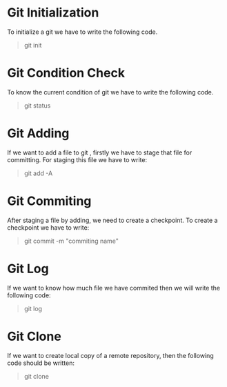 # Git Initialization 
To initialize a git we have to write the following code.
> git init 

# Git Condition Check
To know the current condition of git we have to write the following code.
> git status

# Git Adding 
If we want to add a file to git , firstly we have to stage that file for committing. For staging this file we have to write:
> git add -A

# Git Commiting
After staging a file by adding, we need to create a checkpoint. To create a checkpoint we have to write:
> git commit -m "commiting name"

# Git Log 
If we want to know how much file we have commited then we will write the following code:
> git log

# Git Clone 
If we want to create local copy of a remote repository, then the following code should be written:
> git clone <repository URL>